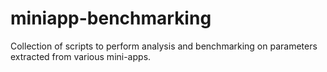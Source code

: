 # miniapp-benchmarking
Collection of scripts to perform analysis and benchmarking on parameters extracted from various mini-apps. 
